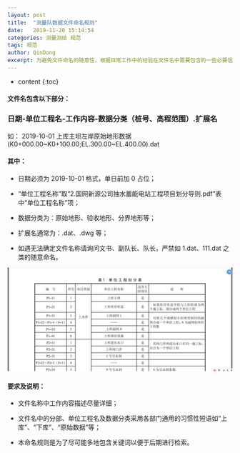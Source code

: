 ```yaml
---
layout: post
title:  "测量队数据文件命名规则"
date:   2019-11-20 15:14:54
categories: 测量测绘 规范
tags: 规范
author: QinDong
excerpt: 为避免文件命名的随意性，根据日常工作中的经验在文件名中需要包含的一些必要信息制定的文件命名规则。
---
```


* content
{:toc}

#### 文件名包含以下部分：

### 日期\-单位工程名\-工作内容\-数据分类（桩号、高程范围）.扩展名

如： 2019\-10\-01 上库主坝左岸原始地形数据(K0+000.00\~K0+100.00;EL.300.00\~EL.400.00).dat

#### 其中：

- 日期必须为 2019-10-01 格式，单日前加 0 占位；

- “单位工程名称”取“2.国网新源公司抽水蓄能电站工程项目划分导则.pdf”表中“单位工程名称”项；

- 数据分类为：原始地形、验收地形、分界地形等；

- 扩展名通常为：.dat、.dwg 等；

- 如遇无法确定文件名称请询问文书、副队长、队长，严禁如 1.dat、111.dat 之类的随意命名。




<div style="text-align:center;"><img src="/img/2019/20191120-200100.png"></div>

#### 要求及说明：

- 文件名称中工作内容描述尽量详细；

- 文件名中的分部、单位工程名及数据分类采用各部门通用的习惯性短语如“上库”、“下库”、“原始数据”等；

- 本命名规则是为了尽可能多地包含关键词以便于后期进行检索。